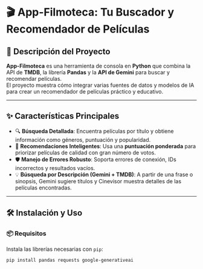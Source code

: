 
# 🎬 App-Filmoteca: Tu Buscador y Recomendador de Películas

## 📖 Descripción del Proyecto
**App-Filmoteca** es una herramienta de consola en **Python** que combina la API de **TMDB**, la librería **Pandas** y la **API de Gemini** para buscar y recomendar películas.  
El proyecto muestra cómo integrar varias fuentes de datos y modelos de IA para crear un recomendador de películas práctico y educativo.

---

## ✨ Características Principales
- 🔍 **Búsqueda Detallada**: Encuentra películas por título y obtiene información como géneros, puntuación y popularidad.  
- 🤖 **Recomendaciones Inteligentes**: Usa una **puntuación ponderada** para priorizar películas de calidad con gran número de votos.  
- 🛡 **Manejo de Errores Robusto**: Soporta errores de conexión, IDs incorrectos y resultados vacíos.  
- 💡 **Búsqueda por Descripción (Gemini + TMDB)**: A partir de una frase o sinopsis, Gemini sugiere títulos y Cinevisor muestra detalles de las películas encontradas.  

---

## 🛠 Instalación y Uso

### 📦 Requisitos
Instala las librerías necesarias con `pip`:

```bash
pip install pandas requests google-generativeai
